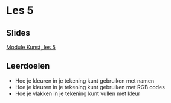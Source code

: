 # Les 5

## Slides

[Module Kunst, les 5](https://slides.com/felienne/pidk-m2-l5a)

## Leerdoelen

* Hoe je kleuren in je tekening kunt gebruiken met namen
* Hoe je kleuren in je tekening kunt gebruiken met RGB codes
* Hoe je vlakken in je tekening kunt vullen met kleur

